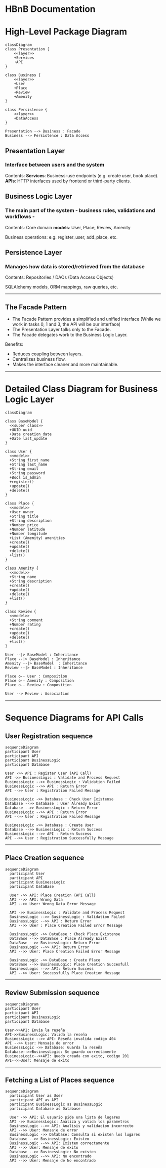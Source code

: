 # HBnB Documentation

# High-Level Package Diagram

```mermaid
classDiagram
class Presentation {
    <<layer>>
    +Services
    +API
}

class Business {
    <<layer>>
    +User
    +Place
    +Review
    +Amenity
}

class Persistence {
    <<layer>>
    +DataAccess
}

Presentation --> Business : Facade
Business --> Persistence : Data Access
```

## Presentation Layer

### Interface between users and the system

Contents:
**Services**: Business-use endpoints (e.g. create user, book place).
**APIs**: HTTP interfaces used by frontend or third-party clients.

## Business Logic Layer

### The main part of the system - business rules, validations and workflows -

Contents:
Core domain **models**: User, Place, Review, Amenity

Business operations: e.g. register_user, add_place, etc.

## Persistence Layer

### Manages how data is stored/retrieved from the database

Contents:
Repositories / DAOs (Data Access Objects)

SQLAlchemy models, ORM mappings, raw queries, etc.

---

## The Facade Pattern

- The Facade Pattern provides a simplified and unified interface (While we work in tasks 0, 1 and 3, the API will be our interface)
- The Presentation Layer talks only to the Facade.
- The Facade delegates work to the Business Logic Layer.

Benefits:
- Reduces coupling between layers.
- Centralizes business flow.
- Makes the interface cleaner and more maintainable.

---

# Detailed Class Diagram for Business Logic Layer

```mermaid
classDiagram

class BaseModel {
  <<super class>>
  +UUID uuid
  +Date creation_date
  +Date last_update
}

class User {
  <<model>>
  +String first_name
  +String last_name
  +String email
  +String password
  +Bool is_admin
  +register()
  +update()
  +delete()
}

class Place {
  <<model>>
  +User owner
  +String title
  +String description
  +Number price
  +Number latitude
  +Number longitude
  +List (Amenity) amenities
  +create()
  +update()
  +delete()
  +list()
}

class Amenity {
  <<model>>
  +String name
  +String description
  +create()
  +update()
  +delete()
  +list()
}

class Review {
  <<model>>
  +String comment
  +Number rating
  +create()
  +update()
  +delete()
  +list()
}

User --|> BaseModel : Inheritance
Place --|> BaseModel : Inheritance
Amenity --|> BaseModel  : Inheritance
Review --|> BaseModel : Inheritance

Place o-- User : Composition
Place o-- Amenity : Composition
Place o-- Review : Composition

User --> Review : Association
```

---

# Sequence Diagrams for API Calls

## User Registration sequence

```mermaid
sequenceDiagram
participant User
participant API
participant BusinessLogic
participant Database

User ->> API : Register User (API Call)
API ->> BusinessLogic : Validate and Process Request
BusinessLogic -->> BusinessLogic : Validation Failed
BusinessLogic -->> API : Return Error
API -->> User : Registration Failed Message

BusinessLogic ->> Database : Check User Existense
Database -->> Database : User Already Exist
Database -->> BusinessLogic : Return Error
BusinessLogic -->> API : Return Error
API -->> User : Registration Failed Message

BusinessLogic ->> Database : Create User
Database -->> BusinessLogic : Return Success
BusinessLogic -->> API : Return Success
API -->> User : Registration Successfully Message
```

---

## Place Creation sequence

```mermaid
sequenceDiagram
  participant User
  participant API
  participant BusinessLogic
  participant DataBase
  
  User ->> API: Place Creation (API Call)
  API -->> API: Wrong Data
  API -->> User: Wrong Data Error Message
  
  API ->> BusinessLogic : Validate and Process Request
  BusinessLogic -->> BusinessLogic : Validation Failed
  BusinessLogic -->> API : Return Error
  API -->> User : Place Creation Failed Error Message

  BusinessLogic ->> DataBase : Check Place Existense
  DataBase -->> DataBase : Place Already Exist
  DataBase -->> BusinessLogic: Return Error
  BusinessLogic -->> API: Return Error
  API -->> User: Place Creation Failed Error Message
  
  BusinessLogic ->> DataBase : Create Place
  DataBase -->> BusinessLogic: Place Creation Succesfull
  BusinessLogic -->> API: Return Success
  API -->> User: Successfully Place Creation Message

```

---

## Review Submission sequence

```mermaid
sequenceDiagram
participant User
participant API
participant BusinessLogic
participant Database

User->>API: Envia la reseña
API->>BusinessLogic: Valida la reseña
BusinessLogic -->> API: Reseña invalida codigo 404
API -->> User: Mensaje de error 
BusinessLogic ->> Database: Guarda la reseña
Database-->>BusinessLogic: Se guardo correctamente 
BusinessLogic-->>API: Quedo creada con exito, codigo 201 
API-->>User: Mensaje de exito 
```

---

## Fetching a List of Places sequence

```mermaid
sequenceDiagram
  participant User as User
  participant API as API
  participant BusinessLogic as BusinessLogic
  participant Database as Database

  User ->> API: El usuario pide una lista de lugares 
  API ->> BusinessLogic: Analiza y valida los parametros
  BusinessLogic -->> API: Analisis y validacion incorrecto
  API -->> User: Mensaje de error
  BusinessLogic ->> Database: Consulta si existen los lugares
  Database -->> BusinessLogic: Existen
  BusinessLogic -->> API: Existen correctamente
  API -->> User: Mensaje de exito
  Database -->> BusinessLogic: No existen
  BusinessLogic -->> API: No encontrado
  API -->> User: Mensaje de No encontrado
```
